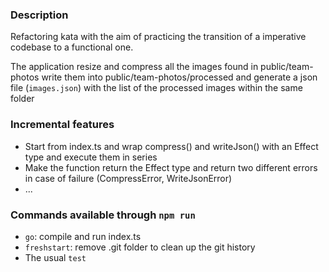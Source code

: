 ### Description 
Refactoring kata with the aim of practicing the transition of a imperative codebase to a functional one.

The application resize and compress all the images found in public/team-photos write them into public/team-photos/processed and generate a json file (`images.json`) with the list of the processed images within the same folder

### Incremental features
- Start from index.ts and wrap compress() and writeJson() with an Effect type and execute them in series
- Make the function return the Effect type and return two different errors in case of failure (CompressError, WriteJsonError)
- ... 

### Commands available through `npm run`
- `go`: compile and run index.ts
- `freshstart`: remove .git folder to clean up the git history
- The usual `test`
